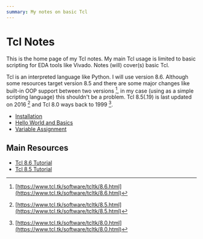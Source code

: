 ```yaml
---
summary: My notes on basic Tcl
---
```

# Tcl Notes

This is the home page of my Tcl notes. My main Tcl usage is limited to basic
scripting for EDA tools like Vivado. Notes (will) cover(s) basic Tcl.

Tcl is an interpreted language like Python. I will use version 8.6. Although
some resources target version 8.5 and there are some major changes
like built-in OOP support between two versions [^1f], in my case (using as a simple scripting
language) this shouldn't be a problem. Tcl 8.5(.19) is last updated on 2016 [^2f]
and Tcl 8.0 ways back to 1999 [^3f].

* [Installation](0010-installation.md)
* [Hello World and Basics](0020-hello-world.md)
* [Variable Assignment](0030-variable-assignment.md)

## Main Resources

* [Tcl 8.6 Tutorial](https://nikit.tcl.tk/page/Tcl+Tutorial+Index)
* [Tcl 8.5 Tutorial](https://www.tcl.tk/man/tcl8.5/tutorial/tcltutorial.html)

[^1f]: [https://www.tcl.tk/software/tcltk/8.6.html](https://www.tcl.tk/software/tcltk/8.6.html)
[^2f]: [https://www.tcl.tk/software/tcltk/8.5.html](https://www.tcl.tk/software/tcltk/8.5.html)
[^3f]: [https://www.tcl.tk/software/tcltk/8.0.html](https://www.tcl.tk/software/tcltk/8.0.html)
